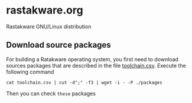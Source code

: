 rastakware.org
==============

Rastakware GNU/Linux distribution


Download source packages
------------------------

For building a Ratakware operating system, you first need to download sources packages
that are described in the file [toolchain.csv](./toolchain.csv). Execute the following
command

    cat toolchain.csv | cut -d";" -f3 | wget -i - -P ./packages

Then you can check `these` packages


